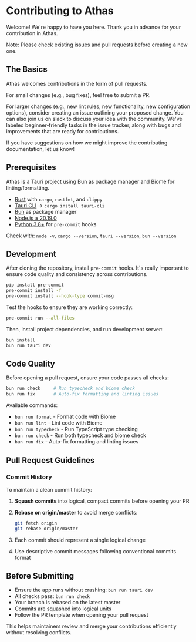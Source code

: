 # Contributing to Athas

Welcome! We're happy to have you here. Thank you in advance for your contribution in Athas.

Note: Please check existing issues and pull requests before creating a new one.

## The Basics

Athas welcomes contributions in the form of pull requests.

For small changes (e.g., bug fixes), feel free to submit a PR.

For larger changes (e.g., new lint rules, new functionality, new configuration options), consider creating an issue outlining your proposed change. You can also join us on slack to discuss your idea with the community. We've labeled beginner-friendly tasks in the issue tracker, along with bugs and improvements that are ready for contributions.

If you have suggestions on how we might improve the contributing documentation, let us know!

## Prerequisites

Athas is a Tauri project using Bun as package manager and Biome for linting/formatting.

- [Rust](https://rustup.rs) with `cargo`, `rustfmt`, and `clippy`
- [Tauri CLI](https://tauri.app) → `cargo install tauri-cli`
- [Bun](https://bun.sh) as package manager
- [Node.js ≥ 20.19.0](https://nodejs.org)
- [Python 3.8+](https://www.python.org/downloads/) for `pre-commit` hooks

Check with: `node -v`, `cargo --version`, `tauri --version`, `bun --version`

## Development

After cloning the repository, install `pre-commit` hooks. It's really important to ensure code quality and consistency across contributions.

```bash
pip install pre-commit
pre-commit install -f
pre-commit install --hook-type commit-msg
```

Test the hooks to ensure they are working correctly:

```bash
pre-commit run --all-files
```

Then, install project dependencies, and run development server:

```bash
bun install
bun run tauri dev
```

## Code Quality

Before opening a pull request, ensure your code passes all checks:

```bash
bun run check     # Run typecheck and biome check
bun run fix       # Auto-fix formatting and linting issues
```

Available commands:

- `bun run format` - Format code with Biome
- `bun run lint` - Lint code with Biome
- `bun run typecheck` - Run TypeScript type checking
- `bun run check` - Run both typecheck and biome check
- `bun run fix` - Auto-fix formatting and linting issues

## Pull Request Guidelines

### Commit History

To maintain a clean commit history:

1. **Squash commits** into logical, compact commits before opening your PR
2. **Rebase on origin/master** to avoid merge conflicts:

   ```bash
   git fetch origin
   git rebase origin/master
   ```

3. Each commit should represent a single logical change
4. Use descriptive commit messages following conventional commits format

## Before Submitting

- Ensure the app runs without crashing: `bun run tauri dev`
- All checks pass: `bun run check`
- Your branch is rebased on the latest master
- Commits are squashed into logical units
- Follow the PR template when opening your pull request

This helps maintainers review and merge your contributions efficiently without resolving conflicts.
